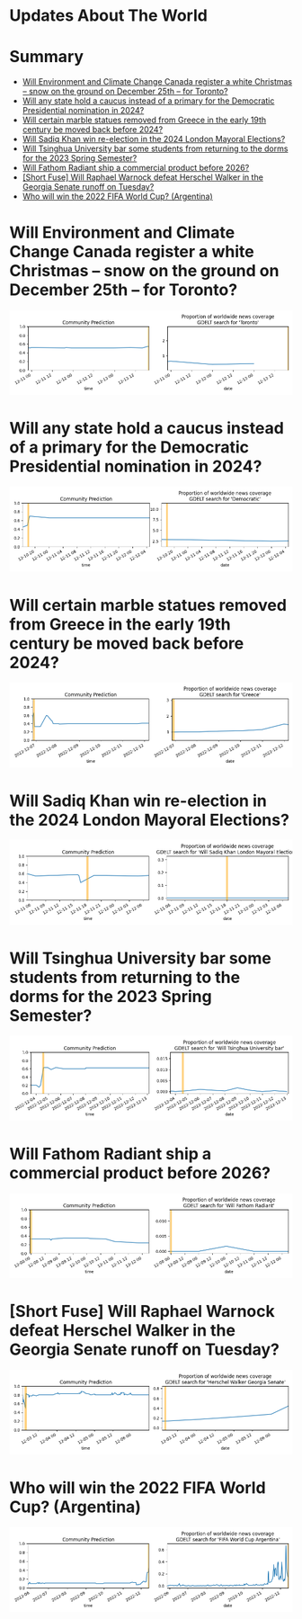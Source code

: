 
Updates About The World
=======================

Summary
=======

* [Will Environment and Climate Change Canada register a white Christmas – snow on the ground on December 25th – for Toronto?](#will-environment-and-climate-change-canada-register-a-white-christmas--snow-on-the-ground-on-december-25th--for-toronto)
* [Will any state hold a caucus instead of a primary for the Democratic Presidential nomination in 2024?](#will-any-state-hold-a-caucus-instead-of-a-primary-for-the-democratic-presidential-nomination-in-2024)
* [Will certain marble statues removed from Greece in the early 19th century be moved back before 2024?](#will-certain-marble-statues-removed-from-greece-in-the-early-19th-century-be-moved-back-before-2024)
* [Will Sadiq Khan win re-election in the 2024 London Mayoral Elections?](#will-sadiq-khan-win-re-election-in-the-2024-london-mayoral-elections)
* [Will Tsinghua University bar some students from returning to the dorms for the 2023 Spring Semester?](#will-tsinghua-university-bar-some-students-from-returning-to-the-dorms-for-the-2023-spring-semester)
* [Will Fathom Radiant ship a commercial product before 2026?](#will-fathom-radiant-ship-a-commercial-product-before-2026)
* [[Short Fuse] Will Raphael Warnock defeat Herschel Walker in the Georgia Senate runoff on Tuesday?](#short-fuse-will-raphael-warnock-defeat-herschel-walker-in-the-georgia-senate-runoff-on-tuesday)
* [Who will win the 2022 FIFA World Cup? (Argentina)](#who-will-win-the-2022-fifa-world-cup-argentina)

# Will Environment and Climate Change Canada register a white Christmas – snow on the ground on December 25th – for Toronto?


![Toronto "white Christmas"](assets/01.png)
# Will any state hold a caucus instead of a primary for the Democratic Presidential nomination in 2024?


![Any State Dem Pres. Caucus in 2024](assets/04.png)
# Will certain marble statues removed from Greece in the early 19th century be moved back before 2024?


![Will certain statues go to Greece by 2024?](assets/05.png)
# Will Sadiq Khan win re-election in the 2024 London Mayoral Elections?


![Sadiq Khan re-elected in 2024](assets/06.png)
# Will Tsinghua University bar some students from returning to the dorms for the 2023 Spring Semester?


![Tsinghua University Dorms Closed Spring 2023?](assets/07.png)
# Will Fathom Radiant ship a commercial product before 2026?


![Fathom Radiant Product Launch by 2026](assets/08.png)
# [Short Fuse] Will Raphael Warnock defeat Herschel Walker in the Georgia Senate runoff on Tuesday?


![Will The People Choose Raphael Warnock?](assets/09.png)
# Who will win the 2022 FIFA World Cup? (Argentina)


![Argentina](assets/10.png)
